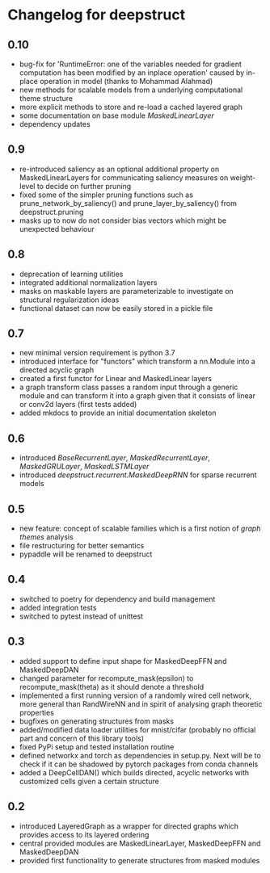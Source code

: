 # Changelog for deepstruct

## 0.10
* bug-fix for 'RuntimeError: one of the variables needed for gradient computation has been modified by an inplace operation' caused by in-place operation in model (thanks to Mohammad Alahmad)
* new methods for scalable models from a underlying computational theme structure
* more explicit methods to store and re-load a cached layered graph
* some documentation on base module *MaskedLinearLayer*
* dependency updates

## 0.9
* re-introduced saliency as an optional additional property on MaskedLinearLayers for communicating saliency measures on weight-level to decide on further pruning
* fixed some of the simpler pruning functions such as prune_network_by_saliency() and prune_layer_by_saliency() from deepstruct.pruning
* masks up to now do not consider bias vectors which might be unexpected behaviour

## 0.8
* deprecation of learning utilities
* integrated additional normalization layers
* masks on maskable layers are parameterizable to investigate on structural regularization ideas
* functional dataset can now be easily stored in a pickle file

## 0.7
* new minimal version requirement is python 3.7
* introduced interface for "functors" which transform a nn.Module into a directed acyclic graph
* created a first functor for Linear and MaskedLinear layers
* a graph transform class passes a random input through a generic module and can transform it into a graph given that it consists of linear or conv2d layers (first tests added)
* added mkdocs to provide an initial documentation skeleton

## 0.6
* introduced *BaseRecurrentLayer*, *MaskedRecurrentLayer*, *MaskedGRULayer*, *MaskedLSTMLayer*
* introduced *deepstruct.recurrent.MaskedDeepRNN* for sparse recurrent models

## 0.5
* new feature: concept of scalable families which is a first notion of *graph themes* analysis
* file restructuring for better semantics
* pypaddle will be renamed to deepstruct

## 0.4
* switched to poetry for dependency and build management
* added integration tests
* switched to pytest instead of unittest

## 0.3
* added support to define input shape for MaskedDeepFFN and MaskedDeepDAN
* changed parameter for recompute_mask(epsilon) to recompute_mask(theta) as it should denote a threshold
* implemented a first running version of a randomly wired cell network, more general than RandWireNN and in spirit of analysing graph theoretic properties
* bugfixes on generating structures from masks
* added/modified data loader utilities for mnist/cifar (probably no official part and concern of this library tools)
* fixed PyPi setup and tested installation routine
* defined networkx and torch as dependencies in setup.py. Next will be to check if it can be shadowed by pytorch packages from conda channels
* added a DeepCellDAN() which builds directed, acyclic networks with customized cells given a certain structure

## 0.2
* introduced LayeredGraph as a wrapper for directed graphs which provides access to its layered ordering
* central provided modules are MaskedLinearLayer, MaskedDeepFFN and MaskedDeepDAN
* provided first functionality to generate structures from masked modules
